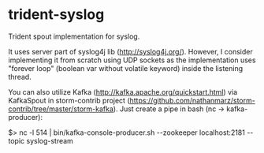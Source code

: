 trident-syslog
==============

Trident spout implementation for syslog.

It uses server part of syslog4j lib (http://syslog4j.org/). However, I consider implementing it from scratch using UDP sockets as the implementation uses "forever loop" (boolean var without volatile keyword) inside the listening thread.

You can also utilize Kafka (http://kafka.apache.org/quickstart.html) via KafkaSpout in storm-contrib project (https://github.com/nathanmarz/storm-contrib/tree/master/storm-kafka). Just create a pipe in bash (nc -> kafka-producer):

$> nc -l 514 | bin/kafka-console-producer.sh --zookeeper localhost:2181 --topic syslog-stream
